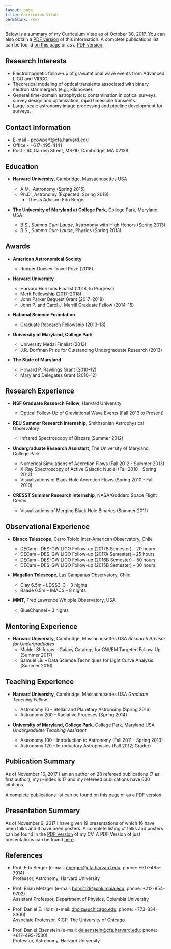 ```yaml
---
layout: page
title: Curriculum Vitae
permalink: /cv/
---
```


Below is a summary of my Curriculum Vitae as of October 30, 2017. You can also obtain a [PDF version](/files/pcowpert_cv_full.pdf) of this information. A complete publications list can be found [on this page](/publications/) or as a [PDF version](/files/pcowpert_pubs.pdf).

Research Interests
------------------
+ Electromagnetic follow-up of graviatational wave events from Advanced LIGO and VIRGO.
+ Theoretical modeling of optical transients associated with binary neutron star mergers  (e.g., kilonovae).
+ General time-domain astrophysics: contamination in optical surveys, survey design and optimization,
rapid timescale transients.
+ Large-scale astronomy image processing and pipeline development for surveys.  

Contact Information
-------------------
+ E-mail - pcowpert@cfa.harvard.edu
+ Office - +617-495-4141 
+ Post - 60 Garden Street, MS-10, Cambridge, MA 02138  

Education
---------
+ **Harvard University**, Cambridge, Massachusettes USA
   * A.M., Astronomy (Spring 2015)
   * Ph.D., Astronomy (Expected: Spring 2018)
       * Thesis Advisor: Edo Berger

+ **The University of Maryland at College Park**, College Park, Maryland USA
   * B.S., *Summa Cum Laude*, Astronomy with High Honors (Spring 2013)
   * B.S., *Summa Cum Laude*, Physics (Spring 2013)  

Awards
------
+ **American Astronomical Society**
   * Rodger Doxsey Travel Prize (2018)

+ **Harvard University**
   * Harvard Horizons Finalist (2018, In Progress)
   * Merit Fellowship (2017–2018)
   * John Parker Bequest Grant (2017–2018)
   * John P. and Carol J. Merrill Graduate Fellow (2014–15)  

+ **National Science Foundation**
   * Graduate Research Fellowship (2013–18)  

+ **University of Maryland, College Park**
   * University Medal Finalist (2013)
   * J.R. Dorfman Prize for Outstanding Undergraduate Research (2013)  

+ **The State of Maryland**
   * Howard P. Rawlings Grant (2010–12)
   * Maryland Delegates Grant (2010–12)  


Research Experience
-------------------
+ **NSF Graduate Research Fellow**, Harvard University
   * Optical Follow-Up of Graviational Wave Events (Fall 2013 to Present)  

+ **REU Summer Research Internship**, Smithsonian Astrophysical Observatory
   * Infrared Spectroscopy of Blazars (Summer 2012)  

+ **Undergraduate Research Assistant**, The University of Maryland, College Park
   * Numerical Simulations of Accretion Flows (Fall 2012 - Summer 2013)
   * X-Ray Spectroscopy of Active Galactic Nuclei (Fall 2010 - Spring 2012)
   * Visualizations of Black Hole Accretion Flows (Spring 2010 - Fall 2010)  

+ **CRESST Summer Research Internship**, NASA/Goddard Space Flight Center
   * Visualizations of Merging Black Hole Binaries (Summer 2011)  

Observational Experience 
------------------------
+ **Blanco Telescope**, Cerro Tololo Inter-American Observatory, Chile
   * DECam – DES-GW LIGO Follow-up (2017B Semester) – 20 hours
   * DECam – DES-GW LIGO Follow-up (2017A Semester) – 25 hours
   * DECam – DES-GW LIGO Follow-up (2016B Semester) – 50 hours
   * DECam – DES-GW LIGO Follow-up (2015B Semester) – 30 hours  

+ **Magellan Telescope**, Las Campanas Observatory, Chile
   * Clay 6.5m – LDSS3-C – 3 nights
   * Baade 6.5m – IMACS – 8 nights  

+ **MMT**, Fred Lawrence Whipple Observatory, USA
   * BlueChannel – 3 nights  

Mentoring Experience
--------------------
+ **Harvard University**, Cambridge, Massachusettes USA
   *Research Advisor for Undergraduates*
   * Mahlet Shiferaw – Galaxy Catalogs for GW/EM Targeted Follow-Up (Summer 2017)
   * Samuel Liu – Data Science Techniques for Light Curve Analysis (Summer 2016)  

Teaching Experience
-------------------
+ **Harvard University**, Cambridge, Massachusettes USA
   *Graduate Teaching Fellow*
   * Astronomy 16 - Stellar and Planetary Astronomy  (Spring 2016)
   * Astronomy 200 - Radiative Proceses  (Spring 2014)  

+ **University of Maryland, College Park**, College Park, Maryland USA
   *Undergraduate Teaching Assistant*
   * Astronomy 100 - Introduction to Astronomy  (Fall 2011 - Spring 2013)
   * Astronomy 120 - Introductory Astrophysics  (Fall 2012; Grader)  

Publication Summary
-------------------
As of November 16, 2017 I am an author on 28 refereed publications (7 as first author), my *h*-index 
is 17 and my refereed publications have 630 citations.  

A complete publications list can be found [on this page](/publications/) or as a [PDF version](/files/pcowpert_pubs.pdf).

Presentation Summary
--------------------
As of November 9, 2017 I have given 19 presentations of which 16 have been talks and 3 have been posters. A complete listing of talks and posters can be found in the [PDF Version](/files/pcowpert_cv_full.pdf) of my CV. A PDF Version of just presentations can be found [here](/files/pcowpert_talks.pdf).

References
----------
+ Prof. Edo Berger (e-mail: eberger@cfa.harvard.edu; phone: +617-495-7914)  
   Professor, Astronomy, Harvard University

+ Prof. Brian Metzger (e-mail: bdm2129@columbia.edu; phone: +212-854-9702)  
   Assistant Professor, Department of Physics, Columbia University

+ Prof. Daniel E. Holz (e-mail: dholz@uchicago.edu; phone: +773-834-3306)  
   Associate Professor, KICP, The University of Chicago

+ Prof. Daniel Eisenstein (e-mail: deisenstein@cfa.harvard.edu; phone: +617-495-7530)  
   Professor, Astronomy, Harvard University